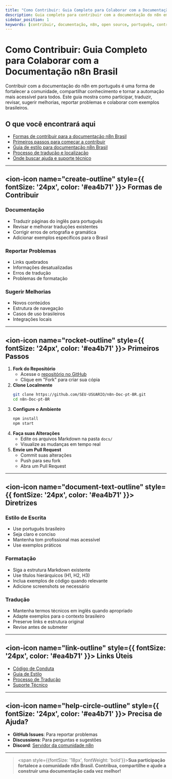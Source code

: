 ```yaml
---
title: "Como Contribuir: Guia Completo para Colaborar com a Documentação n8n Brasil"
description: Guia completo para contribuir com a documentação do n8n em português, incluindo tradução, revisão, exemplos brasileiros e colaboração open source.
sidebar_position: 1
keywords: [contribuir, documentação, n8n, open source, português, contribuição open source, documentação colaborativa, tradução n8n, comunidade n8n Brasil, guia de contribuição]
---
```


# Como Contribuir: Guia Completo para Colaborar com a Documentação n8n Brasil

Contribuir com a documentação do n8n em português é uma forma de fortalecer a comunidade, compartilhar conhecimento e tornar a automação mais acessível para todos. Este guia mostra como participar, traduzir, revisar, sugerir melhorias, reportar problemas e colaborar com exemplos brasileiros.

## O que você encontrará aqui

- [Formas de contribuir para a documentação n8n Brasil](#formas-de-contribuir)
- [Primeiros passos para começar a contribuir](#primeiros-passos)
- [Guia de estilo para documentação n8n Brasil](./esta-documentacao/03-padroes-e-estilo/guia-de-estilo)
- [Processo de tradução e localização](./esta-documentacao/04-traducao-e-localizacao/guia-traducao)
- [Onde buscar ajuda e suporte técnico](./esta-documentacao/06-suporte-e-duvidas/onde-buscar-ajuda)

---

## <ion-icon name="create-outline" style={{ fontSize: '24px', color: '#ea4b71' }}></ion-icon> Formas de Contribuir

### Documentação
- Traduzir páginas do inglês para português
- Revisar e melhorar traduções existentes
- Corrigir erros de ortografia e gramática
- Adicionar exemplos específicos para o Brasil

### Reportar Problemas
- Links quebrados
- Informações desatualizadas
- Erros de tradução
- Problemas de formatação

### Sugerir Melhorias
- Novos conteúdos
- Estrutura de navegação
- Casos de uso brasileiros
- Integrações locais

---

## <ion-icon name="rocket-outline" style={{ fontSize: '24px', color: '#ea4b71' }}></ion-icon> Primeiros Passos

1. **Fork do Repositório**
   - Acesse o [repositório no GitHub](https://github.com/tatyquebralayout/n8n-Doc-pt-BR)
   - Clique em "Fork" para criar sua cópia
2. **Clone Localmente**
   ```bash
   git clone https://github.com/SEU-USUARIO/n8n-Doc-pt-BR.git
   cd n8n-Doc-pt-BR
   ```
3. **Configure o Ambiente**
   ```bash
   npm install
   npm start
   ```
4. **Faça suas Alterações**
   - Edite os arquivos Markdown na pasta `docs/`
   - Visualize as mudanças em tempo real
5. **Envie um Pull Request**
   - Commit suas alterações
   - Push para seu fork
   - Abra um Pull Request

---

## <ion-icon name="document-text-outline" style={{ fontSize: '24px', color: '#ea4b71' }}></ion-icon> Diretrizes

### Estilo de Escrita
- Use português brasileiro
- Seja claro e conciso
- Mantenha tom profissional mas acessível
- Use exemplos práticos

### Formatação
- Siga a estrutura Markdown existente
- Use títulos hierárquicos (H1, H2, H3)
- Inclua exemplos de código quando relevante
- Adicione screenshots se necessário

### Tradução
- Mantenha termos técnicos em inglês quando apropriado
- Adapte exemplos para o contexto brasileiro
- Preserve links e estrutura original
- Revise antes de submeter

---

## <ion-icon name="link-outline" style={{ fontSize: '24px', color: '#ea4b71' }}></ion-icon> Links Úteis

- [Código de Conduta](./codigo-conduta.md)
- [Guia de Estilo](./esta-documentacao/03-padroes-e-estilo/guia-de-estilo)
- [Processo de Tradução](./esta-documentacao/04-traducao-e-localizacao/guia-traducao)
- [Suporte Técnico](./esta-documentacao/06-suporte-e-duvidas/onde-buscar-ajuda)

---

## <ion-icon name="help-circle-outline" style={{ fontSize: '24px', color: '#ea4b71' }}></ion-icon> Precisa de Ajuda?

- **GitHub Issues**: Para reportar problemas
- **Discussions**: Para perguntas e sugestões
- **Discord**: [Servidor da comunidade n8n](https://discord.gg/n8n)

---

> <span style={{fontSize: '18px', fontWeight: 'bold'}}>**Sua participação fortalece a comunidade n8n Brasil. Contribua, compartilhe e ajude a construir uma documentação cada vez melhor!**</span>